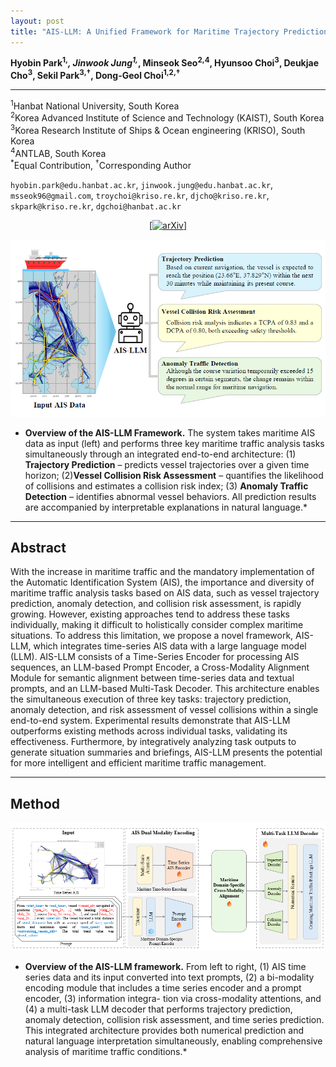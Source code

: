 ```yaml
---
layout: post
title: "AIS-LLM: A Unified Framework for Maritime Trajectory Prediction, Anomaly Detection, and Collision Risk Assessment with Explainable Forecasting"
---
```


<!-- # AIS-LLM: A Unified Framework for Maritime Trajectory Prediction, Anomaly Detection, and Collision Risk Assessment with Explainable Forecasting -->

**Hyobin Park<sup>1,*</sup>, Jinwook Jung<sup>1,*</sup>, Minseok Seo<sup>2,4</sup>, Hyunsoo Choi<sup>3</sup>, Deukjae Cho<sup>3</sup>, Sekil Park<sup>3,†</sup>, Dong-Geol Choi<sup>1,2,†</sup>**

---

<sup>1</sup>Hanbat National University, South Korea <br>
<sup>2</sup>Korea Advanced Institute of Science and Technology (KAIST), South Korea <br>
<sup>3</sup>Korea Research Institute of Ships & Ocean engineering (KRISO), South Korea <br>
<sup>4</sup>ANTLAB, South Korea <br>
<sup>*</sup>Equal Contribution, <sup>†</sup>Corresponding Author

<p>
<code>hyobin.park@edu.hanbat.ac.kr</code>, <code>jinwook.jung@edu.hanbat.ac.kr</code>, <code>msseok96@gmail.com</code>, <code>troychoi@kriso.re.kr</code>, <code>djcho@kriso.re.kr</code>, <code>skpark@kriso.re.kr</code>, <code>dgchoi@hanbat.ac.kr</code>
</p>

<p align="center">
  <a href="https://arxiv.org/abs/2508.07668" target="_blank">[<img src="https://img.shields.io/badge/arXiv-2312.15231-b31b1b.svg" alt="arXiv">]</a>
  <!-- <a href="https://github.com/your-repo/your-code" target="_blank">[<img src="https://img.shields.io/badge/Code-GitHub-blue.svg" alt="Code">]</a> -->
</p>

![intro_teaser](./..//assets/img/Intro_teaser.png)

* **Overview of the AIS-LLM Framework.** The system takes maritime AIS data as input (left) and performs three key maritime traffic analysis tasks simultaneously through an integrated end-to-end architecture: (1) **Trajectory Prediction** – predicts vessel trajectories over a given time horizon; (2)**Vessel Collision Risk Assessment** – quantifies the likelihood of collisions and estimates a collision risk index; (3) **Anomaly Traffic Detection** – identifies abnormal vessel behaviors. All prediction results are accompanied by interpretable explanations in natural language.*

---

## Abstract
With the increase in maritime traffic and the mandatory implementation of the Automatic Identification System (AIS), the importance and diversity of maritime traffic analysis tasks based on AIS data, such as vessel trajectory prediction, anomaly detection, and collision risk assessment, is rapidly growing. However, existing approaches tend to address these tasks individually, making it difficult to holistically consider complex maritime situations. To address this limitation, we propose a novel framework, AIS-LLM, which integrates time-series AIS data with a large language model (LLM). AIS-LLM consists of a Time-Series Encoder for processing AIS sequences, an LLM-based Prompt Encoder, a Cross-Modality Alignment Module for semantic alignment between time-series data and textual prompts, and an LLM-based Multi-Task Decoder. This architecture enables the simultaneous execution of three key tasks: trajectory prediction, anomaly detection, and risk assessment of vessel collisions within a single end-to-end system. Experimental results demonstrate that AIS-LLM outperforms existing methods across individual tasks, validating its effectiveness. Furthermore, by integratively analyzing task outputs to generate situation summaries and briefings, AIS-LLM presents the potential for more intelligent and efficient maritime traffic management.

---

## Method
![intro_teaser](./../assets/img/ais-llm_overview.png)
* **Overview of the AIS-LLM framework.** From left to right, (1) AIS time series data and its input converted into text prompts, (2) a bi-modality encoding module that includes a time series encoder and a prompt encoder, (3) information integra- tion via cross-modality attentions, and (4) a multi-task LLM decoder that performs trajectory prediction, anomaly detection, collision risk assessment, and time series prediction. This integrated architecture provides both numerical prediction and natural language interpretation simultaneously, enabling comprehensive analysis of maritime traffic conditions.*

